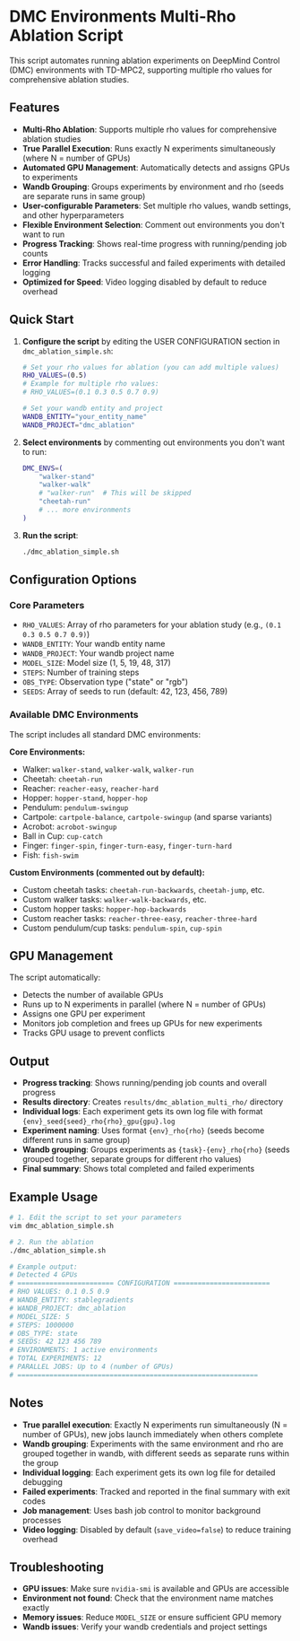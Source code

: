 # DMC Environments Multi-Rho Ablation Script

This script automates running ablation experiments on DeepMind Control (DMC) environments with TD-MPC2, supporting multiple rho values for comprehensive ablation studies.

## Features

- **Multi-Rho Ablation**: Supports multiple rho values for comprehensive ablation studies
- **True Parallel Execution**: Runs exactly N experiments simultaneously (where N = number of GPUs)
- **Automated GPU Management**: Automatically detects and assigns GPUs to experiments
- **Wandb Grouping**: Groups experiments by environment and rho (seeds are separate runs in same group)
- **User-configurable Parameters**: Set multiple rho values, wandb settings, and other hyperparameters
- **Flexible Environment Selection**: Comment out environments you don't want to run
- **Progress Tracking**: Shows real-time progress with running/pending job counts
- **Error Handling**: Tracks successful and failed experiments with detailed logging
- **Optimized for Speed**: Video logging disabled by default to reduce overhead

## Quick Start

1. **Configure the script** by editing the USER CONFIGURATION section in `dmc_ablation_simple.sh`:
   ```bash
   # Set your rho values for ablation (you can add multiple values)
   RHO_VALUES=(0.5)
   # Example for multiple rho values:
   # RHO_VALUES=(0.1 0.3 0.5 0.7 0.9)
   
   # Set your wandb entity and project
   WANDB_ENTITY="your_entity_name"
   WANDB_PROJECT="dmc_ablation"
   ```

2. **Select environments** by commenting out environments you don't want to run:
   ```bash
   DMC_ENVS=(
       "walker-stand"
       "walker-walk" 
       # "walker-run"  # This will be skipped
       "cheetah-run"
       # ... more environments
   )
   ```

3. **Run the script**:
   ```bash
   ./dmc_ablation_simple.sh
   ```

## Configuration Options

### Core Parameters
- `RHO_VALUES`: Array of rho parameters for your ablation study (e.g., `(0.1 0.3 0.5 0.7 0.9)`)
- `WANDB_ENTITY`: Your wandb entity name
- `WANDB_PROJECT`: Your wandb project name
- `MODEL_SIZE`: Model size (1, 5, 19, 48, 317)
- `STEPS`: Number of training steps
- `OBS_TYPE`: Observation type ("state" or "rgb")
- `SEEDS`: Array of seeds to run (default: 42, 123, 456, 789)

### Available DMC Environments

The script includes all standard DMC environments:

**Core Environments:**
- Walker: `walker-stand`, `walker-walk`, `walker-run`
- Cheetah: `cheetah-run`
- Reacher: `reacher-easy`, `reacher-hard`
- Hopper: `hopper-stand`, `hopper-hop`
- Pendulum: `pendulum-swingup`
- Cartpole: `cartpole-balance`, `cartpole-swingup` (and sparse variants)
- Acrobot: `acrobot-swingup`
- Ball in Cup: `cup-catch`
- Finger: `finger-spin`, `finger-turn-easy`, `finger-turn-hard`
- Fish: `fish-swim`

**Custom Environments (commented out by default):**
- Custom cheetah tasks: `cheetah-run-backwards`, `cheetah-jump`, etc.
- Custom walker tasks: `walker-walk-backwards`, etc.
- Custom hopper tasks: `hopper-hop-backwards`
- Custom reacher tasks: `reacher-three-easy`, `reacher-three-hard`
- Custom pendulum/cup tasks: `pendulum-spin`, `cup-spin`

## GPU Management

The script automatically:
- Detects the number of available GPUs
- Runs up to N experiments in parallel (where N = number of GPUs)
- Assigns one GPU per experiment
- Monitors job completion and frees up GPUs for new experiments
- Tracks GPU usage to prevent conflicts

## Output

- **Progress tracking**: Shows running/pending job counts and overall progress
- **Results directory**: Creates `results/dmc_ablation_multi_rho/` directory
- **Individual logs**: Each experiment gets its own log file with format `{env}_seed{seed}_rho{rho}_gpu{gpu}.log`
- **Experiment naming**: Uses format `{env}_rho{rho}` (seeds become different runs in same group)
- **Wandb grouping**: Groups experiments as `{task}-{env}_rho{rho}` (seeds grouped together, separate groups for different rho values)
- **Final summary**: Shows total completed and failed experiments

## Example Usage

```bash
# 1. Edit the script to set your parameters
vim dmc_ablation_simple.sh

# 2. Run the ablation
./dmc_ablation_simple.sh

# Example output:
# Detected 4 GPUs
# ======================== CONFIGURATION ========================
# RHO VALUES: 0.1 0.5 0.9
# WANDB_ENTITY: stablegradients
# WANDB_PROJECT: dmc_ablation
# MODEL_SIZE: 5
# STEPS: 1000000
# OBS_TYPE: state
# SEEDS: 42 123 456 789
# ENVIRONMENTS: 1 active environments
# TOTAL EXPERIMENTS: 12
# PARALLEL JOBS: Up to 4 (number of GPUs)
# ============================================================
```

## Notes

- **True parallel execution**: Exactly N experiments run simultaneously (N = number of GPUs), new jobs launch immediately when others complete
- **Wandb grouping**: Experiments with the same environment and rho are grouped together in wandb, with different seeds as separate runs within the group
- **Individual logging**: Each experiment gets its own log file for detailed debugging
- **Failed experiments**: Tracked and reported in the final summary with exit codes
- **Job management**: Uses bash job control to monitor background processes
- **Video logging**: Disabled by default (`save_video=false`) to reduce training overhead

## Troubleshooting

- **GPU issues**: Make sure `nvidia-smi` is available and GPUs are accessible
- **Environment not found**: Check that the environment name matches exactly
- **Memory issues**: Reduce `MODEL_SIZE` or ensure sufficient GPU memory
- **Wandb issues**: Verify your wandb credentials and project settings 